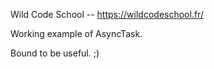Wild Code School -- https://wildcodeschool.fr/

Working example of AsyncTask.

Bound to be useful. ;)
